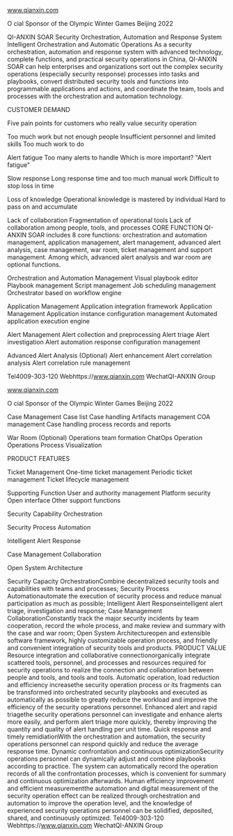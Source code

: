 www.qianxin.com

 O cial Sponsor of the Olympic Winter Games Beijing 2022

QI-ANXIN SOAR Security Orchestration, Automation and Response System
Intelligent Orchestration and Automatic Operations
As a security orchestration, automation and response system with advanced technology, complete functions, and practical security operations in China, QI-ANXIN SOAR can help enterprises and organizations sort out the complex security operations (especially security response) processes into tasks and playbooks, convert distributed security tools and functions into programmable applications and actions, and coordinate the team, tools and processes with the orchestration and automation technology.

CUSTOMER DEMAND

Five pain points for customers who really value security operation

Too much work but not enough people
Insufficient personnel and limited skills Too much work to do

Alert fatigue
Too many alerts to handle Which is more important? "Alert fatigue"

Slow response
Long response time and too much manual work Difficult to stop loss in time

Loss of knowledge
Operational knowledge is mastered by individual Hard to pass on and accumulate

Lack of collaboration
Fragmentation of operational tools Lack of collaboration among people, tools, and processes
CORE FUNCTION
QI-ANXIN SOAR includes 8 core functions: orchestration and automation management, application management, alert management, advanced alert analysis, case management, war room, ticket management and support management. Among which, advanced alert analysis and war room are optional functions.

Orchestration and Automation Management
Visual playbook editor Playbook management Script management Job scheduling management Orchestrator based on workflow engine

Application Management
Application integration framework Application Management Application instance configuration management Automated application execution engine

Alert Management
Alert collection and preprocessing Alert triage Alert investigation Alert automation response configuration management

Advanced Alert Analysis (Optional)
Alert enhancement Alert correlation analysis Alert correlation rule management

Tel4009-303-120 Webhttps://www.qianxin.com WechatQI-ANXIN Group

www.qianxin.com

 O cial Sponsor of the Olympic Winter Games Beijing 2022

Case Management
Case list Case handling Artifacts management COA management Case handling process records and reports

War Room (Optional)
Operations team formation ChatOps Operation Operations Process Visualization

PRODUCT FEATURES

Ticket Management
One-time ticket management Periodic ticket management Ticket lifecycle management

Supporting Function
User and authority management Platform security Open interface Other support functions

Security Capability Orchestration

Security Process Automation

Intelligent Alert Response

Case Management Collaboration

Open System Architecture

Security Capacity OrchestrationCombine decentralized security tools and capabilities with teams and processes; Security Process Automationautomate the execution of security process and reduce manual participation as much as possible;
Intelligent Alert Responseintelligent alert triage, investigation and response;
Case Management CollaborationConstantly track the major security incidents by team cooperation, record the whole process, and make review and summary with the case and war room; Open System Architectureopen and extensible software framework, highly customizable operation process, and friendly and convenient integration of security tools and products.
PRODUCT VALUE
Resource integration and collaborative connectionorganically integrate scattered tools, personnel, and processes and resources required for security operations to realize the connection and collaboration between people and tools, and tools and tools.
Automatic operation, load reduction and efficiency increasethe security operation process or its fragments can be transformed into orchestrated security playbooks and executed as automatically as possible to greatly reduce the workload and improve the efficiency of the security operations personnel.
Enhanced alert and rapid triagethe security operations personnel can investigate and enhance alerts more easily, and perform alert triage more quickly, thereby improving the quantity and quality of alert handling per unit time.
Quick response and timely remidiationWith the orchestration and automation, the security operations personnel can respond quickly and reduce the average response time. Dynamic confrontation and continuous optimizationSecurity operations personnel can dynamically adjust and combine playbooks according to practice. The system can automatically record the operation records of all the confrontation processes, which is convenient for summary and continuous optimization afterwards.
Human efficiency improvement and efficient measurementthe automation and digital measurement of the security operation effect can be realized through orchestration and automation to improve the operation level, and the knowledge of experienced security operations personnel can be solidified, deposited, shared, and continuously optimized.
Tel4009-303-120 Webhttps://www.qianxin.com WechatQI-ANXIN Group

